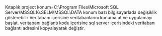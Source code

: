 Kıtaplık project
konum=C:\Program Files\Microsoft SQL Server\MSSQL16.SELM\MSSQL\DATA
konum bazı bilgisayarlada değişiklik gösterebilir
Veritabanı içerisine veritabanlarını konuma at ve uygulamayı başlat. veritabanı bağlantı kodu içerisine sql server içerisindeki
veritabanı bağlantı adresini kopyalayarak değiştir.
